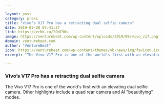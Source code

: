 ```yaml
---

layout: post
category: press
title: "Vivo’s V17 Pro has a retracting dual selfie camera"
date: 2019-09-20 07:41:27
link: https://vrhk.co/2OdC90s
image: https://venturebeat.com/wp-content/uploads/2019/09/vivo_v17.png?w=1200&strip=all
domain: venturebeat.com
author: "VentureBeat"
icon: https://venturebeat.com/wp-content/themes/vb-news/img/favicon.ico
excerpt: "The Vivo V17 Pro is one of the world's first with an elevating dual selfie camera. Other highlights include a quad rear camera and AI \"beautifying\" modes."

---
```


### Vivo’s V17 Pro has a retracting dual selfie camera

The Vivo V17 Pro is one of the world's first with an elevating dual selfie camera. Other highlights include a quad rear camera and AI "beautifying" modes.